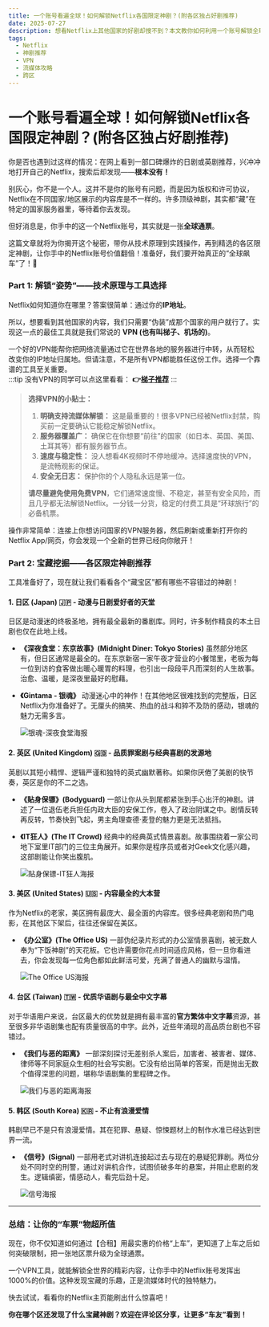 ```yaml
---
title: 一个账号看遍全球！如何解锁Netflix各国限定神剧？(附各区独占好剧推荐)
date: 2025-07-27
description: 想看Netflix上其他国家的好剧却搜不到？本文教你如何利用一个账号解锁全球内容库，并附上日区、英区、美区等各区的限定神剧宝藏推荐，让你的Netflix账号价值翻倍！
tags:
  - Netflix
  - 神剧推荐
  - VPN
  - 流媒体攻略
  - 跨区
---
```

# 一个账号看遍全球！如何解锁Netflix各国限定神剧？(附各区独占好剧推荐)

你是否也遇到过这样的情况：在网上看到一部口碑爆炸的日剧或英剧推荐，兴冲冲地打开自己的Netflix，搜索后却发现——**根本没有！**

别灰心，你不是一个人。这并不是你的账号有问题，而是因为版权和许可协议，Netflix在不同国家/地区展示的内容库是不一样的。许多顶级神剧，其实都“藏”在特定的国家服务器里，等待着你去发现。

但好消息是，你手中的这一个Netflix账号，其实就是一张**全球通票**。

这篇文章就将为你揭开这个秘密，带你从技术原理到实践操作，再到精选的各区限定神剧，让你手中的Netflix账号价值翻倍！准备好，我们要开始真正的“全球飙车”了！🚀

### Part 1: 解锁“姿势”——技术原理与工具选择

Netflix如何知道你在哪里？答案很简单：通过你的**IP地址**。

所以，想要看到其他国家的内容，我们只需要“伪装”成那个国家的用户就行了。实现这一点的最佳工具就是我们常说的 **VPN (也有叫梯子、机场的)**。

一个好的VPN能帮你把网络流量通过它在世界各地的服务器进行中转，从而轻松改变你的IP地址归属地。但请注意，不是所有VPN都能胜任这份工作。选择一个靠谱的工具至关重要。  
:::tip
没有VPN的同学可以点这里看看： **👉[梯子推荐](https://mahu.blog/evaluation/z3du3x1x/)**
:::
> **选择VPN的小贴士：**
>
> 1.  **明确支持流媒体解锁：** 这是最重要的！很多VPN已经被Netflix封禁，购买前一定要确认它能稳定解锁Netflix。
> 2.  **服务器覆盖广：** 确保它在你想要“前往”的国家（如日本、英国、美国、土耳其等）都有服务器节点。
> 3.  **速度与稳定性：** 没人想看4K视频时不停地缓冲。选择速度快的VPN，是流畅观影的保证。
> 4.  **安全无日志：** 保护你的个人隐私永远是第一位。
>
> **请尽量避免使用免费VPN**，它们通常速度慢、不稳定，甚至有安全风险，而且几乎都无法解锁Netflix。一分钱一分货，稳定的付费工具是“环球旅行”的必备机票。

操作非常简单：连接上你想访问国家的VPN服务器，然后刷新或重新打开你的Netflix App/网页，你会发现一个全新的世界已经向你敞开！

### Part 2: 宝藏挖掘——各区限定神剧推荐

工具准备好了，现在就让我们看看各个“藏宝区”都有哪些不容错过的神剧！

#### 1. 日区 (Japan) 🇯🇵 - 动漫与日剧爱好者的天堂

日区是动漫迷的终极圣地，拥有最全最新的番剧库。同时，许多制作精良的本土日剧也仅在此地上线。

-   **《深夜食堂：东京故事》(Midnight Diner: Tokyo Stories)**
    虽然部分地区有，但日区通常是最全的。在东京新宿一家午夜才营业的小餐馆里，老板为每一位到访的食客做出暖心暖胃的料理，也引出一段段平凡而深刻的人生故事。治愈、温暖，是深夜里最好的慰藉。
-   **《Gintama - 银魂》**
    动漫迷心中的神作！在其他地区很难找到的完整版，日区Netflix为你准备好了。无厘头的搞笑、热血的战斗和猝不及防的感动，银魂的魅力无需多言。
	
	![银魂-深夜食堂海报](/images/Gintama-银魂-深夜食堂.png)

#### 2. 英区 (United Kingdom) 🇬🇧 - 品质罪案剧与经典喜剧的发源地

英剧以其短小精悍、逻辑严谨和独特的英式幽默著称。如果你厌倦了美剧的快节奏，英区是你的不二之选。

-   **《贴身保镖》(Bodyguard)**
    一部让你从头到尾都紧张到手心出汗的神剧。讲述了一位退伍老兵担任内政大臣的安保工作，卷入了政治阴谋之中。剧情反转再反转，节奏快到飞起，男主角理查德·麦登的魅力更是无法抵挡。
-   **《IT狂人》(The IT Crowd)**
    经典中的经典英式情景喜剧。故事围绕着一家公司地下室里IT部门的三位主角展开。如果你是程序员或者对Geek文化感兴趣，这部剧能让你笑出腹肌。
	
	![贴身保镖-IT狂人海报](/images/贴身保镖-IT狂人.png)

#### 3. 美区 (United States) 🇺🇸 - 内容最全的大本营

作为Netflix的老家，美区拥有最庞大、最全面的内容库。很多经典老剧和热门电影，在其他区下架后，往往还保留在美区。

-   **《办公室》(The Office US)**
    一部伪纪录片形式的办公室情景喜剧，被无数人奉为“下饭神剧”的天花板。它也许需要你花点时间适应风格，但一旦你看进去，你会发现每一位角色都如此鲜活可爱，充满了普通人的幽默与温情。

	![The Office US海报](/images/TheOfficeUS.jpg)

#### 4. 台区 (Taiwan) 🇹🇼 - 优质华语剧与最全中文字幕

对于华语用户来说，台区最大的优势就是拥有最丰富的**官方繁体中文字幕**资源，甚至很多非华语剧集也配有质量很高的中字。此外，近些年涌现的高品质台剧也不容错过。

-   **《我们与恶的距离》**
    一部深刻探讨无差别杀人案后，加害者、被害者、媒体、律师等不同家庭众生相的社会写实剧。它没有给出简单的答案，而是抛出无数个值得深思的问题，堪称华语剧集的里程碑之作。

	![我们与恶的距离海报](/images/我们与恶的距离.jpg)

#### 5. 韩区 (South Korea) 🇰🇷 - 不止有浪漫爱情

韩剧早已不是只有浪漫爱情。其在犯罪、悬疑、惊悚题材上的制作水准已经达到世界一流。

-   **《信号》(Signal)**
    一部用老式对讲机连接起过去与现在的悬疑犯罪剧。两位分处不同时空的刑警，通过对讲机合作，试图侦破多年的悬案，并阻止悲剧的发生。逻辑缜密，情感动人，看完后劲十足。

	![信号海报](/images/信号.jpg)
---

### 总结：让你的“车票”物超所值

现在，你不仅知道如何通过【合租】用最实惠的价格“上车”，更知道了上车之后如何突破限制，把一张地区票升级为全球通票。

一个VPN工具，就能解锁全世界的精彩内容，让你手中的Netflix账号发挥出1000%的价值。这种发现宝藏的乐趣，正是流媒体时代的独特魅力。

快去试试，看看你的Netflix主页能刷出什么惊喜吧！

**你在哪个区还发现了什么宝藏神剧？欢迎在评论区分享，让更多“车友”看到！**